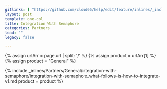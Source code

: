 ```yaml
---
gitlinks: [ "https://github.com/cloud66/help/edit/feature/inlines/_includes/_inlines/Partners/General/integration-with-semaphore/integration-with-semaphore_what-follows-is-how-to-integrate-v1.md" ]
layout: post
template: one-col
title: Integration With Semaphore
categories: Partners
lead: ""
legacy: false

---
```


{% assign urlArr = page.url | split: '/' %}
{% assign product = urlArr[1] %}
{% assign product = "General" %}

{% include _inlines/Partners/General/integration-with-semaphore/integration-with-semaphore_what-follows-is-how-to-integrate-v1.md  product = product %}
